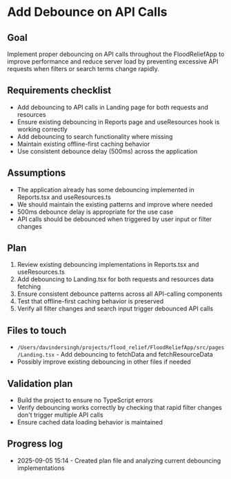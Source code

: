 # Add Debounce on API Calls

## Goal
Implement proper debouncing on API calls throughout the FloodReliefApp to improve performance and reduce server load by preventing excessive API requests when filters or search terms change rapidly.

## Requirements checklist
- Add debouncing to API calls in Landing page for both requests and resources
- Ensure existing debouncing in Reports page and useResources hook is working correctly
- Add debouncing to search functionality where missing
- Maintain existing offline-first caching behavior
- Use consistent debounce delay (500ms) across the application

## Assumptions
- The application already has some debouncing implemented in Reports.tsx and useResources.ts
- We should maintain the existing patterns and improve where needed
- 500ms debounce delay is appropriate for the use case
- API calls should be debounced when triggered by user input or filter changes

## Plan
1. Review existing debouncing implementations in Reports.tsx and useResources.ts
2. Add debouncing to Landing.tsx for both requests and resources data fetching
3. Ensure consistent debounce patterns across all API-calling components
4. Test that offline-first caching behavior is preserved
5. Verify all filter changes and search input trigger debounced API calls

## Files to touch
- `/Users/davindersingh/projects/flood_relief/FloodReliefApp/src/pages/Landing.tsx` - Add debouncing to fetchData and fetchResourceData
- Possibly improve existing debouncing in other files if needed

## Validation plan
- Build the project to ensure no TypeScript errors
- Verify debouncing works correctly by checking that rapid filter changes don't trigger multiple API calls
- Ensure cached data loading behavior is maintained

## Progress log
- 2025-09-05 15:14 - Created plan file and analyzing current debouncing implementations
